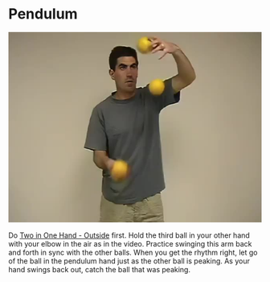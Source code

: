 # Pendulum

![Pendulum](/site/videos/poster/pendulum.jpg)

Do [Two in One Hand - Outside](twoinonehand-outside.md) first. Hold the third ball in your other 
hand with your elbow in the air as in the video. Practice swinging this arm back and forth in sync 
with the other balls. When you get the rhythm right, let go of the ball in the pendulum hand just as 
the other ball is peaking. As your hand swings back out, catch the ball that was peaking.

